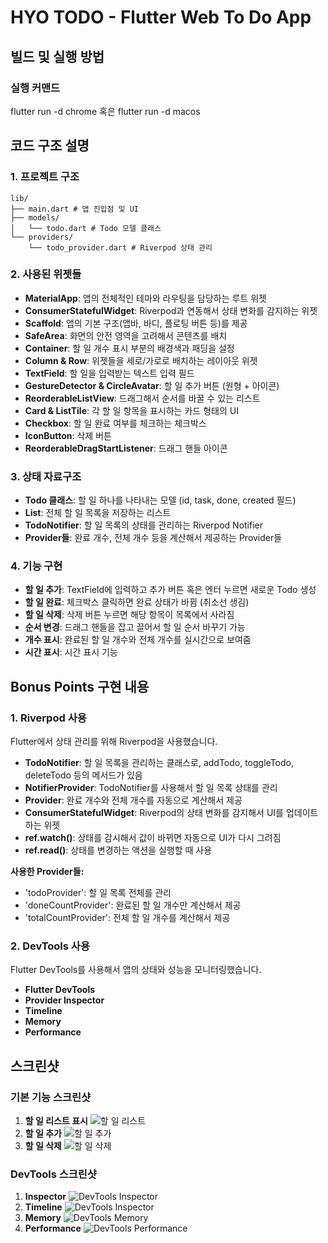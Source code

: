 # HYO TODO - Flutter Web To Do App

## 빌드 및 실행 방법

### 실행 커맨드
flutter run -d chrome
혹은 flutter run -d macos


## 코드 구조 설명

### 1. 프로젝트 구조
```
lib/
├── main.dart # 앱 진입점 및 UI
├── models/
│   └── todo.dart # Todo 모델 클래스
└── providers/
    └── todo_provider.dart # Riverpod 상태 관리
```

### 2. 사용된 위젯들
- **MaterialApp**: 앱의 전체적인 테마와 라우팅을 담당하는 루트 위젯
- **ConsumerStatefulWidget**: Riverpod과 연동해서 상태 변화를 감지하는 위젯
- **Scaffold**: 앱의 기본 구조(앱바, 바디, 플로팅 버튼 등)를 제공
- **SafeArea**: 화면의 안전 영역을 고려해서 콘텐츠를 배치
- **Container**: 할 일 개수 표시 부분의 배경색과 패딩을 설정
- **Column & Row**: 위젯들을 세로/가로로 배치하는 레이아웃 위젯
- **TextField**: 할 일을 입력받는 텍스트 입력 필드
- **GestureDetector & CircleAvatar**: 할 일 추가 버튼 (원형 + 아이콘)
- **ReorderableListView**: 드래그해서 순서를 바꿀 수 있는 리스트
- **Card & ListTile**: 각 할 일 항목을 표시하는 카드 형태의 UI
- **Checkbox**: 할 일 완료 여부를 체크하는 체크박스
- **IconButton**: 삭제 버튼
- **ReorderableDragStartListener**: 드래그 핸들 아이콘

### 3. 상태 자료구조
- **Todo 클래스**: 할 일 하나를 나타내는 모델 (id, task, done, created 필드)
- **List<Todo>**: 전체 할 일 목록을 저장하는 리스트
- **TodoNotifier**: 할 일 목록의 상태를 관리하는 Riverpod Notifier
- **Provider들**: 완료 개수, 전체 개수 등을 계산해서 제공하는 Provider들

### 4. 기능 구현
- **할 일 추가**: TextField에 입력하고 추가 버튼 혹은 엔터 누르면 새로운 Todo 생성
- **할 일 완료**: 체크박스 클릭하면 완료 상태가 바뀜 (취소선 생김)
- **할 일 삭제**: 삭제 버튼 누르면 해당 항목이 목록에서 사라짐
- **순서 변경**: 드래그 핸들을 잡고 끌어서 할 일 순서 바꾸기 가능
- **개수 표시**: 완료된 할 일 개수와 전체 개수를 실시간으로 보여줌
- **시간 표시**: 시간 표시 기능

## Bonus Points 구현 내용

### 1. Riverpod 사용
Flutter에서 상태 관리를 위해 Riverpod을 사용했습니다.

- **TodoNotifier**: 할 일 목록을 관리하는 클래스로, addTodo, toggleTodo, deleteTodo 등의 메서드가 있음
- **NotifierProvider**: TodoNotifier를 사용해서 할 일 목록 상태를 관리
- **Provider**: 완료 개수와 전체 개수를 자동으로 계산해서 제공
- **ConsumerStatefulWidget**: Riverpod의 상태 변화를 감지해서 UI를 업데이트하는 위젯
- **ref.watch()**: 상태를 감시해서 값이 바뀌면 자동으로 UI가 다시 그려짐
- **ref.read()**: 상태를 변경하는 액션을 실행할 때 사용

**사용한 Provider들:**
- 'todoProvider': 할 일 목록 전체를 관리
- 'doneCountProvider': 완료된 할 일 개수만 계산해서 제공
- 'totalCountProvider': 전체 할 일 개수를 계산해서 제공

### 2. DevTools 사용
Flutter DevTools를 사용해서 앱의 상태와 성능을 모니터링했습니다.

- **Flutter DevTools**
- **Provider Inspector**
- **Timeline**
- **Memory**
- **Performance**

## 스크린샷

### 기본 기능 스크린샷
1. **할 일 리스트 표시**
![할 일 리스트](screenshots/screen_list.png)
2. **할 일 추가**
![할 일 추가](screenshots/screen_add.png)
3. **할 일 삭제**
![할 일 삭제](screenshots/screen_delete.png)

### DevTools 스크린샷
1. **Inspector**
![DevTools Inspector](screenshots/screen_inspector.png)
2. **Timeline**
![DevTools Inspector](screenshots/screen_timeline.png)
3. **Memory**
![DevTools Memory](screenshots/screen_memory.png)
4. **Performance**
![DevTools Performance](screenshots/screen_performance.png)